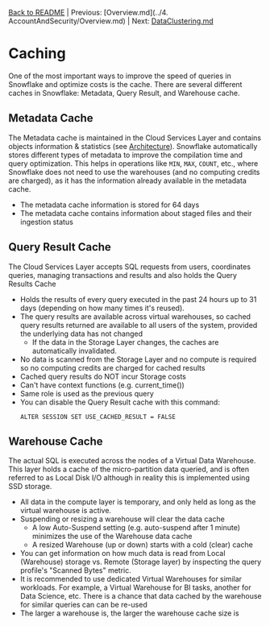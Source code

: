 [Back to README](../README.md) | Previous: [Overview.md](../4. AccountAndSecurity/Overview.md) | Next: [DataClustering.md](DataClustering.md)

# Caching #

One of the most important ways to improve the speed of queries in Snowflake and optimize costs is the cache. There are several different caches in Snowflake: Metadata, Query Result, and Warehouse cache.

## Metadata Cache ##
The Metadata cache is maintained in the Cloud Services Layer and contains objects information & statistics (see [Architecture](../Overview/Architecture.md)). Snowflake automatically stores different types of metadata to improve the compilation time and query optimization. This helps in operations like `MIN`, `MAX`, `COUNT`, etc., where Snowflake does not need to use the warehouses (and no computing credits are charged), as it has the information already available in the metadata cache.
* The metadata cache information is stored for 64 days
* The metadata cache contains information about staged files and their ingestion status

## Query Result Cache ##
The Cloud Services Layer accepts SQL requests from users, coordinates queries, managing transactions and results and also holds the Query Results Cache
* Holds the results of every query executed in the past 24 hours up to 31 days (depending on how  many times it's reused).
* The query results are available across virtual warehouses, so cached query results returned are available to all users of the system, provided the underlying data has not changed
  * If the data in the Storage Layer changes, the caches are automatically invalidated.
* No data is scanned from the Storage Layer and no compute is required so no computing credits are charged for cached results
* Cached query results do NOT incur Storage costs
* Can't have context functions (e.g. current_time())
* Same role is used as the previous query
* You can disable the Query Result cache with this command:
  ```
  ALTER SESSION SET USE_CACHED_RESULT = FALSE
  ```

## Warehouse Cache ##
The actual SQL is executed across the nodes of a Virtual Data Warehouse. This layer holds a cache of the micro-partition data queried, and is often referred to as Local Disk I/O although in reality this is implemented using SSD storage.
* All data in the compute layer is temporary, and only held as long as the virtual warehouse is active.
* Suspending or resizing a warehouse will clear the data cache
  * A low Auto-Suspend setting (e.g. auto-suspend after 1 minute) minimizes the use of the Warehouse data cache
  * A resized Warehouse (up or down) starts with a cold (clear) cache 
* You can get information on how much data is read from Local (Warehouse) storage vs. Remote (Storage layer) by inspecting the query profile's "Scanned Bytes" metric.
* It is recommended to use dedicated Virtual Warehouses for similar workloads. For example, a Virtual Warehouse for BI tasks, another for Data Science, etc. There is a chance that data cached by the warehouse for similar queries can can be re-used
* The larger a warehouse is, the larger the warehouse cache size is
